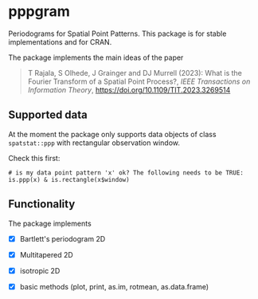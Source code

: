 # pppgram

Periodograms for Spatial Point Patterns. This package is for stable implementations and for CRAN. 

The package implements the main ideas of the paper

> T Rajala, S Olhede, J Grainger and DJ Murrell (2023): What is the Fourier Transform of a Spatial Point Process?, *IEEE Transactions on Information Theory*, https://doi.org/10.1109/TIT.2023.3269514

## Supported data

At the moment the package only supports data objects of class `spatstat::ppp` with rectangular observation window. 

Check this first:

```
# is my data point pattern 'x' ok? The following needs to be TRUE:
is.ppp(x) & is.rectangle(x$window)
```

## Functionality

The package implements

* [x] Bartlett's periodogram 2D
* [x] Multitapered 2D
* [x] isotropic 2D
* [x] basic methods (plot, print, as.im, rotmean, as.data.frame)


 